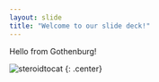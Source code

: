 ```yaml
---
layout: slide
title: "Welcome to our slide deck!"
---
```


Hello from Gothenburg!

![steroidtocat](https://octodex.github.com/images/steroidtocat.png)
{: .center}
